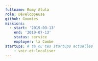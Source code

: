 ```yaml
---
fullname: Romy Alula
role: Développeuse
github: Goumies
missions:
  - start: '2019-03-13'
    end: '2019-07-13'
    status: service
    employer: la Combe
startups: # ta ou tes startups actuelles
    - voir-et-localiser
---
```

